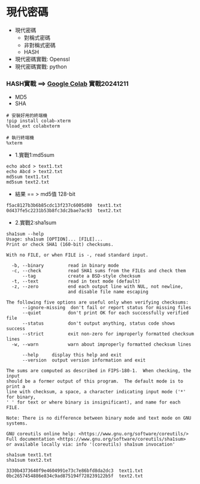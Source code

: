# 現代密碼
- 現代密碼
  - 對稱式密碼
  - 非對稱式密碼
  - HASH  
- 現代密碼實戰: Openssl
- 現代密碼實戰: python

### HASH實戰 ==> [Google Colab](https://www.bing.com/ck/a?!&&p=df35b712f5207f6766574b2326de495a456593721e468c9694e5e581bcd4c1eeJmltdHM9MTczMzk2MTYwMA&ptn=3&ver=2&hsh=4&fclid=344f7df4-2fec-6017-0edf-69fe2e40610b&psq=google+colab&u=a1aHR0cHM6Ly9jb2xhYi5yZXNlYXJjaC5nb29nbGUuY29tLw&ntb=1) 實戰20241211
- MD5
- SHA
```
# 安裝好用的終端機
!pip install colab-xterm
%load_ext colabxterm

# 執行終端機
%xterm
```
- 1.實戰1:md5sum
```
echo abcd > text1.txt
echo Abcd > text2.txt
md5sum text1.txt
md5sum text2.txt
```
- 結果 == > md5值 128-bit
```
f5ac8127b3b6b85cdc13f237c6005d80  text1.txt
0d437fe5c2231b53b8fc3dc2bae7ac93  text2.txt
```
- 2.實戰2:sha1sum
```
sha1sum --help
Usage: sha1sum [OPTION]... [FILE]...
Print or check SHA1 (160-bit) checksums.

With no FILE, or when FILE is -, read standard input.

  -b, --binary         read in binary mode
  -c, --check          read SHA1 sums from the FILEs and check them
      --tag            create a BSD-style checksum
  -t, --text           read in text mode (default)
  -z, --zero           end each output line with NUL, not newline,
                       and disable file name escaping

The following five options are useful only when verifying checksums:
      --ignore-missing  don't fail or report status for missing files
      --quiet          don't print OK for each successfully verified file
      --status         don't output anything, status code shows success
      --strict         exit non-zero for improperly formatted checksum lines
  -w, --warn           warn about improperly formatted checksum lines

      --help     display this help and exit
      --version  output version information and exit

The sums are computed as described in FIPS-180-1.  When checking, the input
should be a former output of this program.  The default mode is to print a
line with checksum, a space, a character indicating input mode ('*' for binary,
' ' for text or where binary is insignificant), and name for each FILE.

Note: There is no difference between binary mode and text mode on GNU systems.

GNU coreutils online help: <https://www.gnu.org/software/coreutils/>
Full documentation <https://www.gnu.org/software/coreutils/sha1sum>
or available locally via: info '(coreutils) sha1sum invocation'
```
```
sha1sum text1.txt
sha1sum text2.txt
```
```
3330b4373640f9e4604991e73c7e86bfd8da2dc3  text1.txt
0bc2657454886e834c9ad875194f728239122b5f  text2.txt
```
